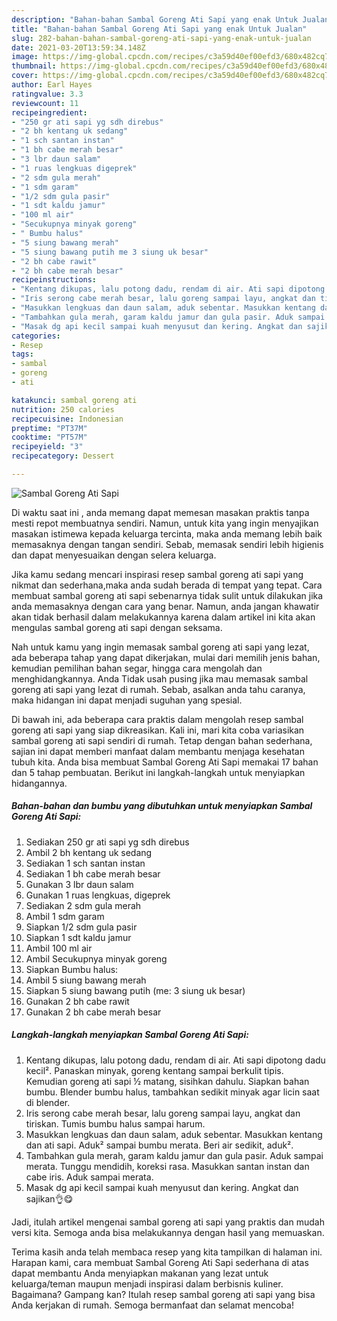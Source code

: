 ```yaml
---
description: "Bahan-bahan Sambal Goreng Ati Sapi yang enak Untuk Jualan"
title: "Bahan-bahan Sambal Goreng Ati Sapi yang enak Untuk Jualan"
slug: 282-bahan-bahan-sambal-goreng-ati-sapi-yang-enak-untuk-jualan
date: 2021-03-20T13:59:34.148Z
image: https://img-global.cpcdn.com/recipes/c3a59d40ef00efd3/680x482cq70/sambal-goreng-ati-sapi-foto-resep-utama.jpg
thumbnail: https://img-global.cpcdn.com/recipes/c3a59d40ef00efd3/680x482cq70/sambal-goreng-ati-sapi-foto-resep-utama.jpg
cover: https://img-global.cpcdn.com/recipes/c3a59d40ef00efd3/680x482cq70/sambal-goreng-ati-sapi-foto-resep-utama.jpg
author: Earl Hayes
ratingvalue: 3.3
reviewcount: 11
recipeingredient:
- "250 gr ati sapi yg sdh direbus"
- "2 bh kentang uk sedang"
- "1 sch santan instan"
- "1 bh cabe merah besar"
- "3 lbr daun salam"
- "1 ruas lengkuas digeprek"
- "2 sdm gula merah"
- "1 sdm garam"
- "1/2 sdm gula pasir"
- "1 sdt kaldu jamur"
- "100 ml air"
- "Secukupnya minyak goreng"
- " Bumbu halus"
- "5 siung bawang merah"
- "5 siung bawang putih me 3 siung uk besar"
- "2 bh cabe rawit"
- "2 bh cabe merah besar"
recipeinstructions:
- "Kentang dikupas, lalu potong dadu, rendam di air. Ati sapi dipotong dadu kecil². Panaskan minyak, goreng kentang sampai berkulit tipis. Kemudian goreng ati sapi ½ matang, sisihkan dahulu. Siapkan bahan bumbu. Blender bumbu halus, tambahkan sedikit minyak agar licin saat di blender."
- "Iris serong cabe merah besar, lalu goreng sampai layu, angkat dan tiriskan. Tumis bumbu halus sampai harum."
- "Masukkan lengkuas dan daun salam, aduk sebentar. Masukkan kentang dan ati sapi. Aduk² sampai bumbu merata. Beri air sedikit, aduk²."
- "Tambahkan gula merah, garam kaldu jamur dan gula pasir. Aduk sampai merata. Tunggu mendidih, koreksi rasa. Masukkan santan instan dan cabe iris. Aduk sampai merata."
- "Masak dg api kecil sampai kuah menyusut dan kering. Angkat dan sajikan👌😋"
categories:
- Resep
tags:
- sambal
- goreng
- ati

katakunci: sambal goreng ati 
nutrition: 250 calories
recipecuisine: Indonesian
preptime: "PT37M"
cooktime: "PT57M"
recipeyield: "3"
recipecategory: Dessert

---
```



![Sambal Goreng Ati Sapi](https://img-global.cpcdn.com/recipes/c3a59d40ef00efd3/680x482cq70/sambal-goreng-ati-sapi-foto-resep-utama.jpg)

Di waktu  saat ini , anda memang dapat memesan masakan praktis tanpa mesti repot membuatnya sendiri. Namun, untuk kita yang ingin menyajikan masakan istimewa kepada keluarga tercinta, maka anda memang lebih baik memasaknya dengan tangan sendiri. Sebab, memasak sendiri lebih higienis dan dapat menyesuaikan dengan selera keluarga.

Jika kamu sedang mencari inspirasi resep sambal goreng ati sapi yang nikmat dan sederhana,maka anda sudah berada di tempat yang tepat. Cara membuat sambal goreng ati sapi  sebenarnya tidak sulit untuk dilakukan jika anda memasaknya dengan cara yang benar. Namun, anda jangan khawatir akan tidak berhasil dalam melakukannya 
karena dalam artikel ini kita akan mengulas sambal goreng ati sapi dengan seksama.  



Nah untuk kamu yang ingin memasak sambal goreng ati sapi yang lezat, ada beberapa tahap yang dapat dikerjakan, mulai dari memilih jenis bahan, kemudian pemilihan bahan segar, hingga cara mengolah dan menghidangkannya. Anda Tidak usah pusing jika mau memasak sambal goreng ati sapi yang lezat di rumah. Sebab, asalkan anda  tahu caranya, maka hidangan ini dapat menjadi suguhan yang spesial.

Di bawah ini, ada beberapa cara praktis  dalam mengolah resep sambal goreng ati sapi yang siap dikreasikan. Kali ini, mari kita coba variasikan sambal goreng ati sapi sendiri di rumah. Tetap dengan bahan sederhana, sajian ini dapat memberi manfaat dalam membantu menjaga kesehatan tubuh kita. Anda bisa membuat Sambal Goreng Ati Sapi memakai 17 bahan dan 5 tahap pembuatan. Berikut ini langkah-langkah untuk menyiapkan hidangannya.

<!--inarticleads1-->

##### Bahan-bahan dan bumbu yang dibutuhkan untuk menyiapkan Sambal Goreng Ati Sapi:

1. Sediakan 250 gr ati sapi yg sdh direbus
1. Ambil 2 bh kentang uk sedang
1. Sediakan 1 sch santan instan
1. Sediakan 1 bh cabe merah besar
1. Gunakan 3 lbr daun salam
1. Gunakan 1 ruas lengkuas, digeprek
1. Sediakan 2 sdm gula merah
1. Ambil 1 sdm garam
1. Siapkan 1/2 sdm gula pasir
1. Siapkan 1 sdt kaldu jamur
1. Ambil 100 ml air
1. Ambil Secukupnya minyak goreng
1. Siapkan  Bumbu halus:
1. Ambil 5 siung bawang merah
1. Siapkan 5 siung bawang putih (me: 3 siung uk besar)
1. Gunakan 2 bh cabe rawit
1. Gunakan 2 bh cabe merah besar




<!--inarticleads2-->

##### Langkah-langkah menyiapkan Sambal Goreng Ati Sapi:

1. Kentang dikupas, lalu potong dadu, rendam di air. Ati sapi dipotong dadu kecil². Panaskan minyak, goreng kentang sampai berkulit tipis. Kemudian goreng ati sapi ½ matang, sisihkan dahulu. Siapkan bahan bumbu. Blender bumbu halus, tambahkan sedikit minyak agar licin saat di blender.
1. Iris serong cabe merah besar, lalu goreng sampai layu, angkat dan tiriskan. Tumis bumbu halus sampai harum.
1. Masukkan lengkuas dan daun salam, aduk sebentar. Masukkan kentang dan ati sapi. Aduk² sampai bumbu merata. Beri air sedikit, aduk².
1. Tambahkan gula merah, garam kaldu jamur dan gula pasir. Aduk sampai merata. Tunggu mendidih, koreksi rasa. Masukkan santan instan dan cabe iris. Aduk sampai merata.
1. Masak dg api kecil sampai kuah menyusut dan kering. Angkat dan sajikan👌😋




Jadi, itulah artikel mengenai  sambal goreng ati sapi  yang praktis dan mudah versi kita. Semoga anda bisa melakukannya dengan hasil yang memuaskan. 

Terima kasih anda telah membaca resep yang kita tampilkan di halaman ini. Harapan kami, cara membuat  Sambal Goreng Ati Sapi sederhana di atas dapat membantu Anda menyiapkan makanan yang lezat untuk keluarga/teman maupun menjadi inspirasi dalam berbisnis kuliner. Bagaimana? Gampang kan? Itulah resep sambal goreng ati sapi yang bisa Anda kerjakan di rumah. Semoga bermanfaat dan selamat mencoba!

